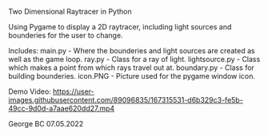 Two Dimensional Raytracer in Python

Using Pygame to display a 2D raytracer, including light sources and bounderies for the user to change.

Includes:
    main.py - Where the bounderies and light sources are created as well as the game loop.
    ray.py - Class for a ray of light.
    lightsource.py - Class which makes a point from which rays travel out at.
    boundary.py - Class for building bounderies.
    icon.PNG - Picture used for the pygame window icon.

Demo Video:
https://user-images.githubusercontent.com/89096835/167315531-d6b329c3-fe5b-49cc-9d0d-a7aae620dd27.mp4

George BC   07.05.2022

